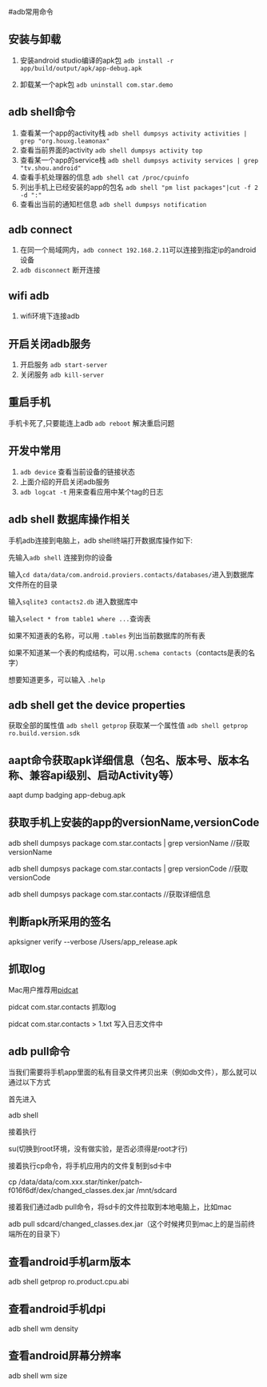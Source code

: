 #adb常用命令

## 安装与卸载

1. 安装android studio编译的apk包 `adb install -r app/build/output/apk/app-debug.apk`

2. 卸载某一个apk包 `adb uninstall com.star.demo`

## adb shell命令

1. 查看某一个app的activity栈 `adb shell dumpsys activity activities | grep "org.houxg.leamonax"` 
2. 查看当前界面的activity  `adb shell dumpsys activity top`
3. 查看某一个app的service栈 `adb shell dumpsys activity services | grep "tv.shou.android"`
4. 查看手机处理器的信息 `adb shell cat /proc/cpuinfo`
5. 列出手机上已经安装的app的包名 `adb shell "pm list packages"|cut -f 2 -d ":"`
6. 查看出当前的通知栏信息 `adb shell dumpsys notification`


## adb connect
1. 在同一个局域网内，`adb connect 192.168.2.11`可以连接到指定ip的android设备
2. `adb disconnect` 断开连接

## wifi adb
1. wifi环境下连接adb


## 开启关闭adb服务
1. 开启服务 `adb start-server`
2. 关闭服务 `adb kill-server`

## 重启手机
手机卡死了,只要能连上adb `adb reboot` 解决重启问题

## 开发中常用
1. `adb device` 查看当前设备的链接状态
2. 上面介绍的开启关闭adb服务
3. `adb logcat -t` 用来查看应用中某个tag的日志




## adb shell 数据库操作相关
手机adb连接到电脑上，adb shell终端打开数据库操作如下:

先输入`adb shell` 连接到你的设备

输入`cd data/data/com.android.proviers.contacts/databases/`进入到数据库文件所在的目录

输入`sqlite3 contacts2.db` 进入数据库中

输入`select * from table1 where ...`查询表

如果不知道表的名称，可以用 `.tables` 列出当前数据库的所有表

如果不知道某一个表的构成结构，可以用`.schema contacts`（contacts是表的名字）

想要知道更多，可以输入 `.help`

## adb shell get the device properties
获取全部的属性值 `adb shell getprop`
获取某一个属性值 `adb shell getprop ro.build.version.sdk`

## aapt命令获取apk详细信息（包名、版本号、版本名称、兼容api级别、启动Activity等）
aapt dump badging app-debug.apk

## 获取手机上安装的app的versionName,versionCode
adb shell dumpsys package com.star.contacts | grep versionName  //获取versionName

adb shell dumpsys package com.star.contacts | grep versionCode  //获取versionCode

adb shell dumpsys package com.star.contacts //获取详细信息

## 判断apk所采用的签名
apksigner verify --verbose /Users/app_release.apk

## 抓取log
Mac用户推荐用[pidcat](https://github.com/JakeWharton/pidcat/)

pidcat com.star.contacts 抓取log

pidcat com.star.contacts > 1.txt 写入日志文件中

## adb pull命令
当我们需要将手机app里面的私有目录文件拷贝出来（例如db文件），那么就可以通过以下方式

首先进入

adb shell

接着执行

su(切换到root环境，没有做实验，是否必须得是root才行)

接着执行cp命令，将手机应用内的文件复制到sd卡中

cp /data/data/com.xxx.star/tinker/patch-f016f6df/dex/changed_classes.dex.jar /mnt/sdcard

接着我们通过adb pull命令，将sd卡的文件拉取到本地电脑上，比如mac

adb pull sdcard/changed_classes.dex.jar（这个时候拷贝到mac上的是当前终端所在的目录下）

## 查看android手机arm版本
adb shell getprop ro.product.cpu.abi

## 查看android手机dpi
adb shell wm density

## 查看android屏幕分辨率
adb shell wm size

